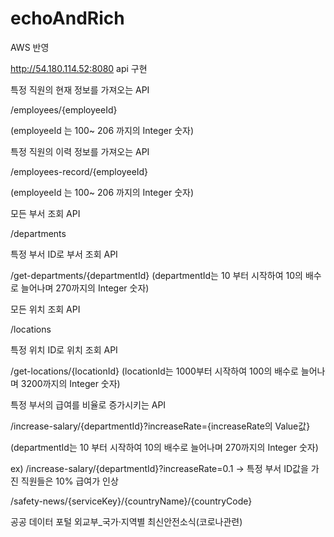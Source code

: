 ﻿# echoAndRich
AWS 반영

http://54.180.114.52:8080
api 구현

특정 직원의 현재 정보를 가져오는 API

/employees/{employeeId}  

(employeeId 는 100~ 206 까지의 Integer 숫자)

특정 직원의 이력 정보를 가져오는 API

/employees-record/{employeeId} 

(employeeId 는 100~ 206 까지의 Integer 숫자)

모든 부서 조회 API

/departments

특정 부서 ID로 부서 조회 API

/get-departments/{departmentId} (departmentId는 10 부터 시작하여 10의 배수로 늘어나며 270까지의 Integer 숫자)

모든 위치 조회 API

/locations

특정 위치 ID로 위치 조회 API

/get-locations/{locationId} (locationId는 1000부터 시작하여 100의 배수로 늘어나며 3200까지의 Integer 숫자)

특정 부서의 급여를 비율로 증가시키는 API

/increase-salary/{departmentId}?increaseRate={increaseRate의 Value값} 

(departmentId는 10 부터 시작하여 10의 배수로 늘어나며 270까지의 Integer 숫자)

ex) /increase-salary/{departmentId}?increaseRate=0.1   -> 특정 부서 ID값을 가진 직원들은 10% 급여가 인상

/safety-news/{serviceKey}/{countryName}/{countryCode}

공공 데이터 포털 외교부_국가·지역별 최신안전소식(코로나관련)

